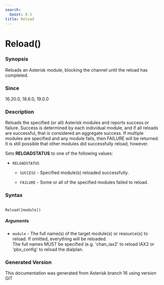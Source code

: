 ```yaml
---
search:
  boost: 0.5
title: Reload
---
```


# Reload()

### Synopsis

Reloads an Asterisk module, blocking the channel until the reload has completed.

### Since

16.20.0, 18.6.0, 19.0.0

### Description

Reloads the specified (or all) Asterisk modules and reports success or failure. Success is determined by each individual module, and if all reloads are successful, that is considered an aggregate success. If multiple modules are specified and any module fails, then FAILURE will be returned. It is still possible that other modules did successfully reload, however.<br>

Sets **RELOADSTATUS** to one of the following values:<br>


* `RELOADSTATUS`

    * `SUCCESS` - Specified module(s) reloaded successfully.

    * `FAILURE` - Some or all of the specified modules failed to reload.

### Syntax


```

Reload([module])
```
##### Arguments


* `module` - The full name(s) of the target module(s) or resource(s) to reload. If omitted, everything will be reloaded.<br>
The full names MUST be specified (e.g. 'chan\_iax2' to reload IAX2 or 'pbx\_config' to reload the dialplan.<br>


### Generated Version

This documentation was generated from Asterisk branch 16 using version GIT 